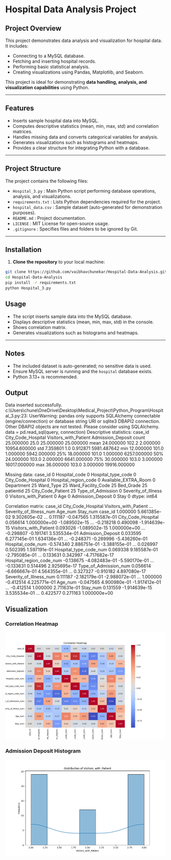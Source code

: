 # Hospital Data Analysis Project

## Project Overview
This project demonstrates data analysis and visualization for hospital data. It includes:
- Connecting to a MySQL database.
- Fetching and inserting hospital records.
- Performing basic statistical analysis.
- Creating visualizations using Pandas, Matplotlib, and Seaborn.

This project is ideal for demonstrating **data handling, analysis, and visualization capabilities** using Python.

---

## Features
- Inserts sample hospital data into MySQL.
- Computes descriptive statistics (mean, min, max, std) and correlation matrices.
- Handles missing data and converts categorical variables for analysis.
- Generates visualizations such as histograms and heatmaps.
- Provides a clear structure for integrating Python with a database.

---

## Project Structure
The project contains the following files:

- `Hospital_3.py` : Main Python script performing database operations, analysis, and visualizations.
- `requirements.txt` : Lists Python dependencies required for the project.
- `hospital_data.csv` : Sample dataset (auto-generated for demonstration purposes).
- `README.md` : Project documentation.
- `LICENSE` : MIT License for open-source usage.
- `.gitignore` : Specifies files and folders to be ignored by Git.

---

## Installation
1. **Clone the repository** to your local machine:

```bash
git clone https://github.com/vaibhavchunekar/Hospital-Data-Analysis.git
cd Hospital-Data-Analysis
pip install -r requirements.txt
python Hospital_3.py

```

## Usage

- The script inserts sample data into the MySQL database.
- Displays descriptive statistics (mean, min, max, std) in the console.
- Shows correlation matrix.
- Generates visualizations such as histograms and heatmaps.

---

## Notes

- The included dataset is auto-generated; no sensitive data is used.
- Ensure MySQL server is running and the `hospital` database exists.
- Python 3.13+ is recommended.

## Output
Data inserted successfully.
c:\Users\chune\OneDrive\Desktop\Medical_Project\Python_Program\Hospital_3.py:23: UserWarning: pandas only supports SQLAlchemy connectable (engine/connection) or database string URI or sqlite3 DBAPI2 connection. Other DBAPI2 objects are not tested. Please consider using SQLAlchemy.
  data = pd.read_sql(query, connection)
Descriptive statistics:
          case_id  City_Code_Hospital  Visitors_with_Patient  Admission_Deposit
count  25.000000                25.0              25.000000          25.000000
mean   24.000000               102.2               2.000000       10954.600000
std     7.359801                 1.0               0.912871        5981.487642
min    12.000000               101.0               1.000000        5942.000000
25%    18.000000               101.0               1.000000        6257.000000
50%    24.000000               103.0               2.000000        6641.000000
75%    30.000000               103.0               3.000000       16017.000000
max    36.000000               103.0               3.000000       19916.000000

Missing data:
 case_id                   0
Hospital_code             0
Hospital_type_code        0
City_Code_Hospital        0
Hospital_region_code      0
Available_EXTRA_Room      0
Department               25
Ward_Type                25
Ward_Facility_Code       25
Bed_Grade                25
patientid                25
City_Code_Patient        25
Type_of_Admission         0
Severity_of_Illness       0
Visitors_with_Patient     0
Age                       0
Admission_Deposit         0
Stay                      0
dtype: int64

Correlation matrix:
                            case_id  City_Code_Hospital  Visitors_with_Patient  ...  Severity_of_Illness_num   Age_num      Stay_num
case_id                   1.000000        5.661385e-02           9.302605e-02  ...                 0.111187 -0.047565  1.315587e-01
City_Code_Hospital        0.056614        1.000000e+00          -1.089502e-15  ...                -0.218218  0.490098 -1.914639e-15
Visitors_with_Patient     0.093026       -1.089502e-15           1.000000e+00  ...                -0.298807 -0.191741  3.535534e-01
Admission_Deposit         0.033595        6.277145e-01           1.634136e-01  ...                -0.248371 -0.269996 -5.436260e-01
Hospital_code_num        -0.574340        2.886751e-01          -3.388155e-01  ...                 0.026997  0.502395  1.597191e-01
Hospital_type_code_num    0.069338        9.185587e-01          -2.795085e-01  ...                 0.133631  0.342997 -4.717682e-17
Hospital_region_code_num -0.138675       -4.082483e-01          -5.590170e-01  ...                -0.133631  0.514496  2.925695e-17
Type_of_Admission_num     0.056614       -6.666667e-01           4.564355e-01  ...                 0.327327 -0.910182  4.897080e-17
Severity_of_Illness_num   0.111187       -2.182179e-01          -2.988072e-01  ...                 1.000000 -0.412514  4.225771e-01
Age_num                  -0.047565        4.900980e-01          -1.917412e-01  ...                -0.412514  1.000000  2.711631e-01
Stay_num                  0.131559       -1.914639e-15           3.535534e-01  ...                 0.422577  0.271163  1.000000e+00


## Visualization

### Correlation Heatmap
![Correlation Heatmap](correlation_heatmap.png)

### Admission Deposit Histogram
![Admission Assitanct Histogram](Visitors_with_Patient.png)

